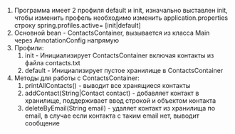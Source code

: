 1) Программа имеет 2 профиля default и init, изначально выставлен init, чтобы изменить профель необходимо изменить application.properties строку spring.profiles.active= [init|default]
2) Основной bean - ContactsContainer, вызывается из класса Main через AnnotationConfig напрямую 
3) Профили:
   1) init - Инициализирует ContactsContainer включая контакты из файла contacts.txt
   2) default - Инициализирует пустое хранилище в ContactsContainer 
4) Методы для работы с ContactsContainer:
   1) printAllContacts() - выводит все хранящиеся контакты
   2) addContact(String|Contact contact) - добавляет контакт в хранилище, поддерживает ввод строкой и объектом контакта
   3) deleteByEmail(String email) - удаляет контакт из хранилища по email, в случае если контакта с таким email нет, выводит сообщение